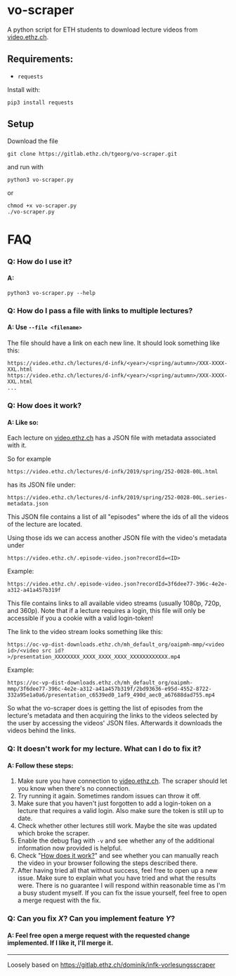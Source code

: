 # vo-scraper

A python script for ETH students to download lecture videos from [video.ethz.ch](https://video.ethz.ch/).

## Requirements:
 * `requests`

Install with:

    pip3 install requests

## Setup
Download the file

    git clone https://gitlab.ethz.ch/tgeorg/vo-scraper.git

and run with

    python3 vo-scraper.py

or

    chmod +x vo-scraper.py
    ./vo-scraper.py



# FAQ

### Q: How do I use it?

#### A:

    python3 vo-scraper.py --help


### Q: How do I pass a file with links to multiple lectures?

#### A: Use `--file <filename>` 

The file should have a link on each new line. It should look something like this:

    https://video.ethz.ch/lectures/d-infk/<year>/<spring/autumn>/XXX-XXXX-XXL.html
    https://video.ethz.ch/lectures/d-infk/<year>/<spring/autumn>/XXX-XXXX-XXL.html
    ...

### <a name="how_it_works"></a> Q: How does it work?

#### A: Like so:

Each lecture on [video.ethz.ch](https://video.ethz.ch/) has a JSON file with metadata associated with it.

So for example

    https://video.ethz.ch/lectures/d-infk/2019/spring/252-0028-00L.html

has its JSON file under:

    https://video.ethz.ch/lectures/d-infk/2019/spring/252-0028-00L.series-metadata.json

This JSON file contains a list of all "episodes" where the ids of all the videos of the lecture are located.

Using those ids we can access another JSON file with the video's metadata under

    https://video.ethz.ch/.episode-video.json?recordId=<ID>

Example:

    https://video.ethz.ch/.episode-video.json?recordId=3f6dee77-396c-4e2e-a312-a41a457b319f

This file contains links to all available video streams (usually 1080p, 720p, and 360p). Note that if a lecture requires a login, this file will only be accessible if you a cookie with a valid login-token!

The link to the video stream looks something like this:

    https://oc-vp-dist-downloads.ethz.ch/mh_default_org/oaipmh-mmp/<video id>/<video src id?>/presentation_XXXXXXXX_XXXX_XXXX_XXXX_XXXXXXXXXXXX.mp4

Example:

    https://oc-vp-dist-downloads.ethz.ch/mh_default_org/oaipmh-mmp/3f6dee77-396c-4e2e-a312-a41a457b319f/2bd93636-e95d-4552-8722-332a95e1a0a6/presentation_c6539ed0_1af9_490d_aec0_a67688dad755.mp4

So what the vo-scraper does is getting the list of episodes from the lecture's metadata and then acquiring the links to the videos selected by the user by accessing the videos' JSON files. Afterwards it downloads the videos behind the links.


### Q: It doesn't work for my lecture. What can I do to fix it?

#### A: Follow these steps:
1. Make sure you have connection to [video.ethz.ch](https://video.ethz.ch/). The scraper should let you know when there's no connection.
2. Try running it again. Sometimes random issues can throw it off.
3. Make sure that you haven't just forgotten to add a login-token on a lecture that requires a valid login. Also make sure the token is still up to date.
4. Check whether other lectures still work. Maybe the site was updated which broke the scraper.
5. Enable the debug flag with `-v` and see whether any of the additional information now provided is helpful.
6. Check "[How does it work?](#how_it_works)" and see whether you can manually reach the video in your browser following the steps described there.
7. After having tried all that without success, feel free to open up a new issue. Make sure to explain what you have tried and what the results were. There is no guarantee I will respond within reasonable time as I'm a busy student myself. If you can fix the issue yourself, feel free to open a merge request with the fix.


### Q: Can you fix *X*? Can you implement feature *Y*?

#### A: Feel free open a merge request with the requested change implemented. If I like it, I'll merge it.

***

Loosely based on https://gitlab.ethz.ch/dominik/infk-vorlesungsscraper

